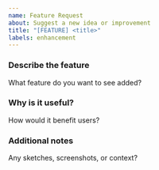 ```yaml
---
name: Feature Request
about: Suggest a new idea or improvement
title: "[FEATURE] <title>"
labels: enhancement
---
```


### Describe the feature
What feature do you want to see added?

### Why is it useful?
How would it benefit users?

### Additional notes
Any sketches, screenshots, or context?
